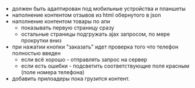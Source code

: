 - должен быть адаптирован под мобильные устройства и планшеты
- наполнение контентом отзывов из html обернутого в json
- наполнение контентом товары по апи
    - показывать первую страницу сразу
    - остальные страницы подгружать ajax запросом, по мере прокрутки вниз
- при нажатии кнопки "заказать" идет проверка того что телефон полностью введен
    - если всё хорошо - отправлять запрос на сервер
    - если есть ошибки - подсветить соответствующие поля красным (поле номера телефона)
- добавить прилоадеры пока грузится контент.
